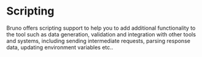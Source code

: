 # Scripting

Bruno offers scripting support to help you to add additional functionality to the tool such as data generation, validation and integration with other tools and systems, including sending intermediate requests, parsing response data, updating environment variables etc..
